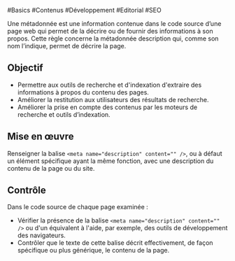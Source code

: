 
#Basics #Contenus #Développement #Editorial #SEO

Une métadonnée est une information contenue dans le code source d’une page web qui permet de la décrire ou de fournir des informations à son propos. Cette règle concerne la métadonnée description qui, comme son nom l’indique, permet de décrire la page.

Objectif
--------

*   Permettre aux outils de recherche et d'indexation d'extraire des informations à propos du contenu des pages.
*   Améliorer la restitution aux utilisateurs des résultats de recherche.
*   Améliorer la prise en compte des contenus par les moteurs de recherche et outils d’indexation.

Mise en œuvre
-------------

Renseigner la balise `<meta name="description" content="" />`, ou à défaut un élément spécifique ayant la même fonction, avec une description du contenu de la page ou du site.

Contrôle
--------

Dans le code source de chaque page examinée :

*   Vérifier la présence de la balise `<meta name="description" content="" />` ou d'un équivalent à l'aide, par exemple, des outils de développement des navigateurs.
*   Contrôler que le texte de cette balise décrit effectivement, de façon spécifique ou plus générique, le contenu de la page.
